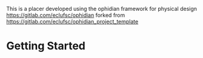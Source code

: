 This is a placer developed using the ophidian framework for physical design
https://gitlab.com/eclufsc/ophidian
forked from
https://gitlab.com/eclufsc/ophidian_project_template


Getting Started
===============


